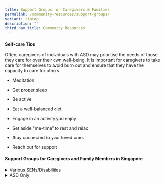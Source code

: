 ```yaml
---
title: Support Groups for Caregivers & Families
permalink: /community-resources/support-groups/
variant: tiptap
description: ""
third_nav_title: Community Resources
---
```

<h4>Self-care Tips</h4>
<p>Often, caregivers of individuals with ASD may prioritise the needs of
those they care for over their own well-being. It is important for caregivers
to take care for themselves to avoid burn out and ensure that they have
the capacity to care for others.</p>
<ul data-tight="true" class="tight">
<li>
<p>Meditation</p>
</li>
<li>
<p>Get proper sleep</p>
</li>
<li>
<p>Be active</p>
</li>
<li>
<p>Eat a well-balanced diet</p>
</li>
<li>
<p>Engage in an activity you enjoy</p>
</li>
<li>
<p>Set aside "me-time" to rest and relax</p>
</li>
<li>
<p>Stay connected to your loved ones</p>
</li>
<li>
<p>Reach out for support</p>
</li>
</ul>
<h4>Support Groups for Caregivers and Family Members in Singapore</h4>
<div data-type="detailGroup" class="isomer-accordion isomer-accordion-white">
<details class="isomer-details">
<summary>Various SENs/Disabilities</summary>
<div data-type="detailsContent" class="isomer-details-content">
<p>Table</p>
<table style="minWidth: 50px">
<colgroup>
<col>
<col>
</colgroup>
<tbody>
<tr>
<th rowspan="1" colspan="1">
<p>Support Group
<br>&amp; Diagnosis</p>
</th>
<th rowspan="1" colspan="1">
<p>More Information</p>
</th>
</tr>
<tr>
<td rowspan="1" colspan="1">
<p><strong><a href="https://www.facebook.com/groups/576018739565772/" rel="noopener nofollow" target="_blank">ADHD, ASD Warriors Singapore</a></strong>
</p>
<p></p>
<p>ASD/ADHD/ODD</p>
</td>
<td rowspan="1" colspan="1">
<p>For mothers who may or may not have the means to seek professional help
all the time.</p>
<p></p>
<p>Group Activities:</p>
<ul data-tight="true" class="tight">
<li>
<p>Sharing resources and information</p>
</li>
<li>
<p>Mutual support</p>
</li>
</ul>
<p></p>
<p><sup>Participants need to request to join the private Facebook group.</sup>
</p>
</td>
</tr>
<tr>
<td rowspan="1" colspan="1">
<p><strong><a href="https://www.facebook.com/ANeurodiversityRoadOfLoveSg/" rel="noopener nofollow" target="_blank">A Neurodiversity Road of Love</a></strong>
</p>
<p></p>
<p>All SENs</p>
</td>
<td rowspan="1" colspan="1">
<p>A group that advocates for awareness, inclusion, acceptance, and appreciation
for all spectrum individual and their families.</p>
<p></p>
<p>Group Activities: Attend workshops and events</p>
<p></p>
<p>Click <a href="https://tockify.com/" rel="noopener nofollow" target="_blank">here</a> for
the programme outline.</p>
</td>
</tr>
<tr>
<td rowspan="1" colspan="1">
<p><strong><a href="https://www.facebook.com/thecaregiversconnect/" rel="noopener nofollow" target="_blank">Caregivers Connect</a></strong>
</p>
<p></p>
<p>Any caregiver</p>
</td>
<td rowspan="1" colspan="1">
<p>A Facebook page that comprises of news, stories, and tips that were handpicked
by caregivers.</p>
<p></p>
<p>Group Activities: Sharing of resources in chat group</p>
</td>
</tr>
<tr>
<td rowspan="1" colspan="1">
<p><strong><a href="https://caring.sg/#services" rel="noopener nofollow" target="_blank">CaringSG</a></strong>
</p>
<p></p>
<p>All SENs/Disabilities</p>
</td>
<td rowspan="1" colspan="1">
<p>For all caregivers of children with SEN/Disabilities.</p>
<p></p>
<p>Group Activities:</p>
<ul data-tight="true" class="tight">
<li>
<p>CareConnect: Sharing of resources and connections</p>
</li>
<li>
<p>CareBuddy: Individualised peer support</p>
</li>
<li>
<p>CareWell: On a referral basis; Care planning</p>
</li>
</ul>
</td>
</tr>
<tr>
<td rowspan="1" colspan="1">
<p><strong><a href="https://www.facebook.com/groups/207110736160171/" rel="noopener nofollow" target="_blank">Hope for the Journey</a></strong>
</p>
<p></p>
<p>All SENs</p>
</td>
<td rowspan="1" colspan="1">
<p>For families whose loved one has special needs.</p>
<p></p>
<p>Group Activities:</p>
<ul data-tight="true" class="tight">
<li>
<p>Sharing of information and resources</p>
</li>
<li>
<p>Attend educational talks</p>
</li>
<li>
<p>Gatherings: Twice a month</p>
</li>
</ul>
<p></p>
<p>Tel: (Cindy) 9669 8055 | (Siew Kim) 9113 3597</p>
<p></p>
<p><sub>Participants need to request to join the private Facebook group</sub>
</p>
</td>
</tr>
<tr>
<td rowspan="1" colspan="1">
<p><strong><a href="https://t.me/SGCaregiversCommunity" rel="noopener nofollow" target="_blank">SGCaregivers Community: Telegram Group Chat</a></strong>
</p>
<p></p>
<p>Any Caregiver</p>
</td>
<td rowspan="1" colspan="1">
<p>A Telegram group chat for all caregivers in general.</p>
<p></p>
<p>Group Activities:</p>
<ul data-tight="true" class="tight">
<li>
<p>Sharing of information and resources</p>
</li>
<li>
<p>Sharing of concerns in group chat</p>
</li>
</ul>
</td>
</tr>
<tr>
<td rowspan="1" colspan="1">
<p><strong><a href="https://www.facebook.com/groups/477365899094604/" rel="noopener nofollow" target="_blank">Special Needs Christian Parents</a></strong>
</p>
<p></p>
<p>All SENs</p>
</td>
<td rowspan="1" colspan="1">
<p>For Christian parents whose child has special needs.</p>
<p></p>
<p>Group Activities:</p>
<ul data-tight="true" class="tight">
<li>
<p>Sharing of resources and information</p>
</li>
<li>
<p>Provide mutual support</p>
</li>
</ul>
<p></p>
<p><sub>Participants need to request to join the private Facebook group</sub>
</p>
</td>
</tr>
<tr>
<td rowspan="1" colspan="1">
<p><strong><a href="https://www.facebook.com/ShouldersSG" rel="noopener nofollow" target="_blank">Shoulders-SG</a></strong>
</p>
<p></p>
<p>All Disabilities</p>
</td>
<td rowspan="1" colspan="1">
<p>For individuals and families of the disability community in Singapore.</p>
<p></p>
<p>Group Activities: Sharing of resources and information</p>
</td>
</tr>
<tr>
<td rowspan="1" colspan="1">
<p><strong><a href="https://linktr.ee/sibsunite" rel="noopener nofollow" target="_blank">SibsUnite</a></strong>
</p>
<p></p>
<p>All SENs</p>
</td>
<td rowspan="1" colspan="1">
<p>Volunteer-run support group for siblings of persons with special needs
(Only for siblings above 21).</p>
<p></p>
<p>Group Activities:</p>
<ul data-tight="true" class="tight">
<li>
<p>SibsAcademy: Sharing of resources and information</p>
</li>
<li>
<p>SibsMeet: Monthly meet-ups</p>
</li>
<li>
<p>SibsDayOut: SN-friendly activities between siblings and their siblings
with special needs</p>
</li>
</ul>
</td>
</tr>
<tr>
<td rowspan="1" colspan="1">
<p><strong><a href="https://www.facebook.com/groups/261948530650504/about" rel="noopener nofollow" target="_blank">Singapore Muslim Special Needs Support Group</a></strong>
</p>
<p></p>
<p>All SENs</p>
</td>
<td rowspan="1" colspan="1">
<p>For Muslim families whose loved one has special needs | To raise awareness
and provide support</p>
<p></p>
<p>Group Activities:</p>
<ul data-tight="true" class="tight">
<li>
<p>Sharing of resources and information</p>
</li>
<li>
<p>Provide mutual support</p>
</li>
</ul>
<p></p>
<p><sub>Participants need to request to join the private Facebook group</sub>
</p>
</td>
</tr>
<tr>
<td rowspan="1" colspan="1">
<p><strong><a href="https://www.facebook.com/groups/SingaporeSpecialCommunity/about" rel="noopener nofollow" target="_blank">Singapore Special Community</a></strong>
</p>
<p></p>
<p>All SENs</p>
</td>
<td rowspan="1" colspan="1">
<p>For families of children with SEN | Founded by parents, the group aims
to educate children with SEN on giving back to the society.</p>
<p></p>
<p>Group Activities: Bonding activities (e.g. Choir &amp; Art Classes)</p>
<p></p>
<p>Tel: 9009 7711</p>
<p></p>
<p><sub>Participants need to request to join the private Facebook group</sub>
</p>
</td>
</tr>
<tr>
<td rowspan="1" colspan="1">
<p><strong><a href="https://www.facebook.com/groups/488991321113132/" rel="noopener nofollow" target="_blank">Special Needs Kids Singapore</a></strong>
</p>
<p></p>
<p>All SENs</p>
</td>
<td rowspan="1" colspan="1">
<p>For families of children with SEN</p>
<p></p>
<p>Group Activities: Sharing of resources and information</p>
<p></p>
<p><sub>Participants need to request to join the private Facebook group</sub>
</p>
</td>
</tr>
<tr>
<td rowspan="1" colspan="1">
<p><strong><a href="https://www.facebook.com/specialseeds.sg/" rel="noopener nofollow" target="_blank">Special Seeds</a></strong>
</p>
<p></p>
<p>All Disabilities</p>
</td>
<td rowspan="1" colspan="1">
<p>For caregivers of persons with disabilities | A digital parenting resource
initiative by the Rare Disorders Society of Singapore (RDSS)</p>
<p></p>
<p>Group Activities: Sharing of resources and information</p>
</td>
</tr>
<tr>
<td rowspan="1" colspan="1">
<p><a href="https://www.facebook.com/groups/Singaporespecialneedsandparents/" rel="noopener nofollow" target="_blank">SSNAP - Singapore Special Needs and Parents</a>
</p>
<p></p>
<p>All SENs</p>
</td>
<td rowspan="1" colspan="1">
<p>For parents of children with SENs</p>
<p></p>
<p>Group Activities:</p>
<ul data-tight="true" class="tight">
<li>
<p>Sharing of resources and information</p>
</li>
<li>
<p>Mutual support</p>
</li>
</ul>
<p></p>
<p><sub>Participants need to request to join the private Facebook group</sub>
</p>
</td>
</tr>
</tbody>
</table>
</div>
</details>
<details class="isomer-details">
<summary>ASD Only</summary>
<div data-type="detailsContent" class="isomer-details-content">
<table style="minWidth: 50px">
<colgroup>
<col>
<col>
</colgroup>
<tbody>
<tr>
<th rowspan="1" colspan="1">
<p>Support Group</p>
</th>
<th rowspan="1" colspan="1">
<p>More Information</p>
</th>
</tr>
<tr>
<td rowspan="1" colspan="1">
<p><strong><a href="https://chat.whatsapp.com/CQTVKwQagz0KrC6BGzJu4f" rel="noopener nofollow" target="_blank">ASD 18+ (WhatsApp Group)</a></strong>
</p>
</td>
<td rowspan="1" colspan="1">
<p>WhatsApp group chat for both individual with ASD (aged 18 and above) and
their families.</p>
<p></p>
<p>Group Activities:</p>
<ul data-tight="true" class="tight">
<li>
<p>Sharing of resources in chat group</p>
</li>
<li>
<p>Having regular gatherings</p>
</li>
</ul>
</td>
</tr>
<tr>
<td rowspan="1" colspan="1">
<p><strong><a href="https://www.facebook.com/groups/AutismBridge.StrategyGroup/" rel="noopener nofollow" target="_blank">Autism Bridge Strategy Group (#ABSG)</a></strong>
</p>
</td>
<td rowspan="1" colspan="1">
<p>For caregivers / Allied Health Professionals / Educators / Advocates</p>
<p></p>
<p>Group Activities:</p>
<ul data-tight="true" class="tight">
<li>
<p>Discussions and talks on strategies to promote inclusion and integration</p>
</li>
<li>
<p>Provide skill-building workshops (e.g. transitions)</p>
</li>
</ul>
</td>
</tr>
<tr>
<td rowspan="1" colspan="1">
<p><strong><a href="https://www.facebook.com/groups/867532560256848/about/" rel="noopener nofollow" target="_blank">Embrace Autism Group</a></strong>
</p>
</td>
<td rowspan="1" colspan="1">
<p>Public Facebook group for parents of children with ASD</p>
<p></p>
<p>Group Activities: Sharing of resources and information</p>
</td>
</tr>
<tr>
<td rowspan="1" colspan="1">
<p><strong><a href="https://www.facebook.com/reunitemissingchildren/" rel="noopener nofollow" target="_blank">Reunite Missing Children</a></strong>
</p>
</td>
<td rowspan="1" colspan="1">
<p>For parents of child with ASD</p>
<p></p>
<p>Group Activities: Disseminate verified and updated information when a
child goes missing in Singapore</p>
</td>
</tr>
<tr>
<td rowspan="1" colspan="1">
<p><strong><a href="https://www.facebook.com/groups/SingaporeAutism/" rel="noopener nofollow" target="_blank">Singapore Autism Parents Need Support Too!</a></strong>
</p>
</td>
<td rowspan="1" colspan="1">
<p>For caregivers, families, and relatives of individuals with ASD</p>
<p></p>
<p>Group Activities:</p>
<ul data-tight="true" class="tight">
<li>
<p>Sharing of resources and information</p>
</li>
<li>
<p>Provide mutual support</p>
</li>
</ul>
<p></p>
<p><sub>Participants need to request to join the private Facebook group</sub>
</p>
</td>
</tr>
</tbody>
</table>
</div>
</details>
</div>
<p></p>
<p></p>
<p></p>